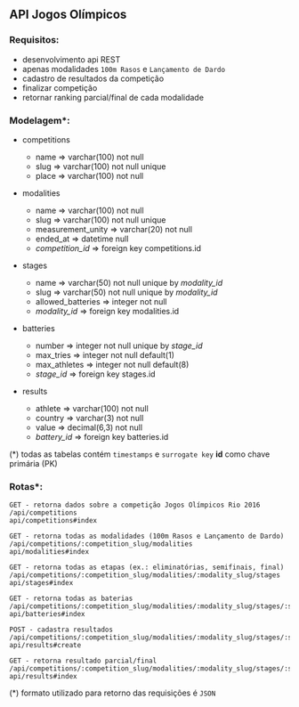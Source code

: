 API Jogos Olímpicos
---

### Requisitos:
- desenvolvimento api REST
- apenas modalidades `100m Rasos` e `Lançamento de Dardo`
- cadastro de resultados da competição
- finalizar competição
- retornar ranking parcial/final de cada modalidade

### Modelagem*:

- competitions
  - name => varchar(100) not null
  - slug => varchar(100) not null unique
  - place => varchar(100) not null

- modalities
  - name => varchar(100) not null
  - slug => varchar(100) not null unique
  - measurement_unity => varchar(20) not null
  - ended_at => datetime null
  - *competition_id* => foreign key competitions.id

- stages
  - name => varchar(50) not null unique by *modality_id*
  - slug => varchar(50) not null unique by *modality_id*
  - allowed_batteries => integer not null
  - *modality_id* => foreign key modalities.id

- batteries
  - number => integer not null unique by *stage_id*
  - max_tries => integer not null default(1)
  - max_athletes => integer not null default(8)
  - *stage_id* => foreign key stages.id

- results
  - athlete => varchar(100) not null
  - country => varchar(3) not null
  - value => decimal(6,3) not null
  - *battery_id* => foreign key batteries.id

(*) todas as tabelas contém `timestamps` e `surrogate key` **id** como chave primária (PK)

### Rotas*:

```
GET - retorna dados sobre a competição Jogos Olímpicos Rio 2016
/api/competitions
api/competitions#index

GET - retorna todas as modalidades (100m Rasos e Lançamento de Dardo)
/api/competitions/:competition_slug/modalities
api/modalities#index

GET - retorna todas as etapas (ex.: eliminatórias, semifinais, final)
/api/competitions/:competition_slug/modalities/:modality_slug/stages
api/stages#index

GET - retorna todas as baterias
/api/competitions/:competition_slug/modalities/:modality_slug/stages/:stage_slug/batteries
api/batteries#index

POST - cadastra resultados
/api/competitions/:competition_slug/modalities/:modality_slug/stages/:stage_slug/batteries/:battery_number/results
api/results#create

GET - retorna resultado parcial/final
/api/competitions/:competition_slug/modalities/:modality_slug/stages/:stage_slug/batteries/:battery_number/results
api/results#index
```

(*) formato utilizado para retorno das requisições é `JSON`
